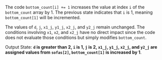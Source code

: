 The code `bottom_count[i] += 1` increases the value at index `i` of the `bottom_count` array by 1. The previous state indicates that `i` is 1, meaning `bottom_count[1]` will be incremented. 

The values of `d`, `j`, `x1_j`, `y1_j`, `x2_j`, and `y2_j` remain unchanged. The conditions involving `x1`, `x2`, and `x2_j` have no direct impact since the code does not evaluate those conditions but simply modifies `bottom_count`.

Output State: **`d` is greater than 2, `i` is 1, `j` is 2, `x1_j`, `y1_j`, `x2_j`, and `y2_j` are assigned values from `sofas[2]`, `bottom_count[1]` is increased by 1**.